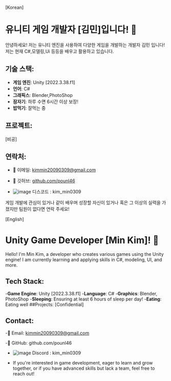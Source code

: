 [Korean]
# 유니티 게임 개발자 [김민]입니다! 👾

안녕하세요! 저는 유니티 엔진을 사용하여 다양한 게임을 개발하는 개발자 김민 입니다! 저는 현재 C#,모델링,Ui 등등을 배우고 활용하고 있습니다.

## 기술 스택:
- **게임 엔진**: Unity [2022.3.38.f1]
- **언어**: C#
- **그래픽스**: Blender,PhotoShop
- **잠자기**: 하루 수면 6시간 이상 보장!
- **밥먹기**: 잘먹는 중

## 프로젝트:
[비공]

## 연락처:
- 📧 이메일: kimmin20090309@gmail.com
  
- 🔗 깃허브: [github.com/pounl46](https://github.com/pounl46)

- ![image](https://github.com/user-attachments/assets/cf24f90c-2084-4797-8b73-a3db5a8d839e) 디스코드 : kim_min0309


게임 개발에 관심이 있거나 같이 배우며 성장할 자신이 있거나 혹은 그 이상의 실력을 가졌지만 팀원이 없다면 연락 주세요!

[English]
# Unity Game Developer [Min Kim]! 👾
Hello! I'm Min Kim, a developer who creates various games using the Unity engine! I am currently learning and applying skills in C#, modeling, UI, and more.

## Tech Stack:
-**Game Engine**: Unity [2022.3.38.f1]
-**Language**: C#
-**Graphics**: Blender, PhotoShop
-**Sleeping**: Ensuring at least 6 hours of sleep per day!
-**Eating**: Eating well
##Projects:
[Confidential]
## Contact:
-📧 Email: kimmin20090309@gmail.com

-🔗 GitHub: github.com/pounl46

- ![image](https://github.com/user-attachments/assets/cf24f90c-2084-4797-8b73-a3db5a8d839e) Discord : kim_min0309

- If you're interested in game development, eager to learn and grow together, or if you have advanced skills but lack a team, feel free to reach out!
